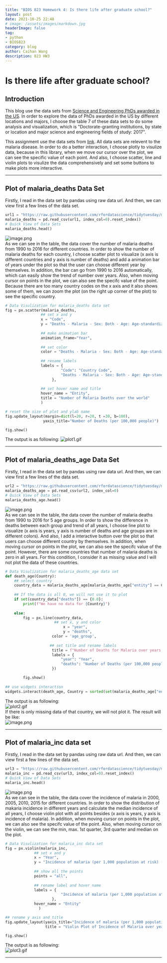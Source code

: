 ```yaml
---
title: "BIOS 823 Homework 4: Is there life after graduate school?"
layout: post
date: 2021-10-25 22:48
# image: /assets/images/markdown.jpg
headerImage: false
tag:
- python
- BIOS823
category: blog
author: Caihan Wang
description: 823 HW3
---
```


# Is there life after graduate school?

## Introduction

This blog use the data sets from [Science and Engineering PhDs awarded in the US](https://ncses.nsf.gov/pubs/nsf19301/data). In order to explore the data of PhDs awarded in the US by different locations and majors, I choose the table 7 of these data sets to do some analysis and visualization, which is "Doctorate-granting institutions, by state or location and major science and engineering fields of study: 2017".  



This assignment use the data sets from [link](https://github.com/rfordatascience/tidytuesday/tree/master/data/2018/2018-11-13). All data sets are relevent to the malaria disease. In order to do a better interaction, I choose plotly to visulize data, because in this library, when we move our cursor over the plot, we can see the specific value of each point. And also, I choose scatter, line and violin plots to visulize the data comprehensively and set some buttons to make plots more interactive.

---

## Plot of malaria_deaths Data Set

Firstly, I read in the data set by pandas using raw data url. And then, we can view first a few lines of the data set.
```python
url1 = "https://raw.githubusercontent.com/rfordatascience/tidytuesday/master/data/2018/2018-11-13/malaria_deaths.csv"
malaria_deaths = pd.read_csv(url1, index_col=0).reset_index()
# Quick View of Data Sets
malaria_deaths.head()
```
![image.png](https://i.loli.net/2021/10/02/QH3T6zGm5RnEAxK.png)  
As we can see in the table, the data cover the number of malaria deaths from 1990 to 2016 for different countries. In order to show the number of malaria deaths for each country, I choose scatter plot to visualize (x axis is different countries and y axis is number of deaths) and add a animation bar of years under the plot so that the user can choose different year by themselves. In addition, the bar can go from 1990 to 2016 automatically, which can easily show the trend of number over years. Also, when moving cursor on points in the plot, we can also see the specifc value of the point. Because there are too many country codes on the x axis and it also shows some of them, we can zoom the plot (on the right up corner of the plot) to see the specific country.
```python
# Data Visulization for malaria_deaths data set
fig = px.scatter(malaria_deaths,
                ## set x and y
                x = "Code",
                y = "Deaths - Malaria - Sex: Both - Age: Age-standardized (Rate) (per 100,000 people)",
                
                ## make animation bar
                animation_frame="Year",
                 
                ## set color
                color = "Deaths - Malaria - Sex: Both - Age: Age-standardized (Rate) (per 100,000 people)",
                 
                ## rename labels
                labels = {
                         "Code": "Country Code",   
                         "Deaths - Malaria - Sex: Both - Age: Age-standardized (Rate) (per 100,000 people)": "Number of Deaths"
                     },
                
                ## set hover name and title
                hover_name = "Entity",
                title = "Number of Malaria Deaths over the world"
                )

# reset the size of plot and ylab name
fig.update_layout(margin=dict(l=20, r=20, t =30, b=100),
                 yaxis_title="Number of Deaths (per 100,000 people)")

fig.show()
```
The output is as following:
![plot1.gif](https://i.loli.net/2021/10/02/HX2Vm9fUkDthNSZ.gif)  


---


## Plot of malaria_deaths_age Data Set
Firstly, I read in the data set by pandas using raw data url. And then, we can view first a few lines of the data set.
```python
url2 = "https://raw.githubusercontent.com/rfordatascience/tidytuesday/master/data/2018/2018-11-13/malaria_deaths_age.csv"
malaria_deaths_age = pd.read_csv(url2, index_col=0)
# Quick View of Data Sets
malaria_deaths_age.head()
```
![image.png](https://i.loli.net/2021/10/02/pTYkIg3jfcONDPn.png)  
As we can see in the table, the data cover the number of malaria deaths from 1990 to 2016 for 5 age groups. In order to show the difference in deaths between each group and trend of all years, I choose line plot to visualize (x axis is years, y axis is number of deaths and age groups are in different colors). And also, I add a interactive button over the plot so that users can choose different country by themselves. In addition, when moving cursor on points in the plot, we can also see the specifc value of the point. However, there are some countries that number of malaria deaths is zero in all years. For this condition, I consider it as missing value and I will not plot the data of these countries.  
```python
# Data Visulization for malaria_deaths_age data set
def death_age(Country):
    ## select country
    country_data = malaria_deaths_age[malaria_deaths_age["entity"] == Country]
    
    ## If the data is all 0, we will not use it to plot
    if set(country_data["deaths"]) == {0.0}:
        print(f"We have no data for {Country}")
        
    else:
        fig = px.line(country_data, 
                      ## set x, y and color
                          x = "year", 
                          y = "deaths",
                     color = 'age_group',
                      
                    ## set title and rename labels
                     title = f"Number of Deaths for Malaria over years by age groups in {Country}",
                     labels = {
                         "year": "Year",
                         "deaths": "Number of Deaths (per 100,000 people)"
                     })

        fig.show()
        
## use widgets interaction       
widgets.interact(death_age, Country = sorted(set(malaria_deaths_age["entity"])))
```  
The output is as following:  
![plot2.gif](https://i.loli.net/2021/10/02/VlGMSoIxD4zbLph.gif)  
If there is only missing data of that country, we will not plot it. The result will be like:  
![image.png](https://i.loli.net/2021/10/02/Ww8lPT4DjbzQYNX.png)  

---

## Plot of malaria_inc data set
Firstly, I read in the data set by pandas using raw data url. And then, we can view first a few lines of the data set.
```python
url3 = "https://raw.githubusercontent.com/rfordatascience/tidytuesday/master/data/2018/2018-11-13/malaria_inc.csv"
malaria_inc = pd.read_csv(url3, index_col=0).reset_index()
# Quick View of Data Sets
malaria_inc.head()
```
![image.png](https://i.loli.net/2021/10/02/Sz7vT3wRldmXBaq.png)  
As we can see in the table, the data cover the incidence of malaria in 2000, 2005, 2010, 2015 for different countries. In order to show the distribution of makaria incidence in different years and calculate the median incidence of all years, I choose violin plot with all points besides (x axis is years, y axis is incidence of malaria). In addition, when moving cursor on points in the plot, we can also see the specifc value of the point. Also, when moving cursor on the violin, we can see the min, max. 1st quarter, 3rd quarter and median on the plot.  
```python
# Data Visulization for malaria_inc data set
fig = px.violin(malaria_inc,
             ## set x and y
             x = "Year",
             y = "Incidence of malaria (per 1,000 population at risk) (per 1,000 population at risk)",
                
             ## show all the points
             points = "all",
                
             ## rename label and hover name
             labels = {
                         "Incidence of malaria (per 1,000 population at risk) (per 1,000 population at risk)": "Incidence"
                     },
             hover_name = "Entity"
               )

## rename y axis and title
fig.update_layout(yaxis_title="Incidence of malaria (per 1,000 population at risk)", 
                  title = "Violin Plot of Incidence of Malaria over years")

fig.show()
```
The output is as following:  
![plot3.gif](https://i.loli.net/2021/10/02/yFcM69BLiC2PU8z.gif)  

---
